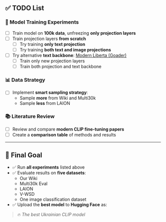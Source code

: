 ## ✅ TODO List

### 🧪 Model Training Experiments

- [ ] Train model on **100k data**, unfreezing **only projection layers**
- [ ] Train projection layers **from scratch**
  - [ ] Try training **only text projection**
  - [ ] Try training **both text and image projections**
- [ ] Try alternative **text backbone**: [Modern Liberta (Goader)](https://huggingface.co/Goader/modern-liberta-large)
  - [ ] Train only new projection layers
  - [ ] Train both projection and text backbone

### 📊 Data Strategy

- [ ] Implement **smart sampling strategy**:
  - Sample **more** from Wiki and Multi30k
  - Sample **less** from LAION

### 📚 Literature Review

- [ ] Review and compare **modern CLIP fine-tuning papers**
- [ ] Create a **comparison table** of methods and results

---

## 🎯 Final Goal

- ✅ Run **all experiments** listed above
- ✅ Evaluate results on **five datasets**:
  - Our Wiki
  - Multi30k Eval
  - LAION
  - V-WSD
  - One image classification dataset
- ✅ Upload the **best model** to **Hugging Face** as:

> 🔥 *The best Ukrainian CLIP model*
